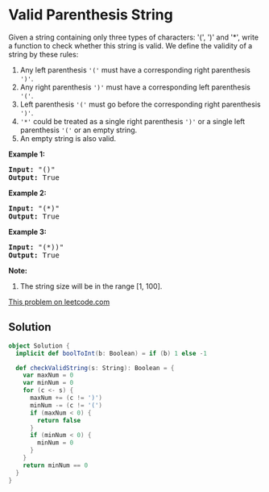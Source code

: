 # Valid Parenthesis String

<p>
Given a string containing only three types of characters: '(', ')' and '*',
write a function to check whether this string is valid. We define the validity
of a string by these rules:
<ol>
<li>Any left parenthesis <code>'('</code> must have a corresponding right parenthesis <code>')'</code>.</li>
<li>Any right parenthesis <code>')'</code> must have a corresponding left parenthesis <code>'('</code>.</li>
<li>Left parenthesis <code>'('</code> must go before the corresponding right parenthesis <code>')'</code>.</li>
<li><code>'*'</code> could be treated as a single right parenthesis <code>')'</code> or a single left parenthesis <code>'('</code> or an empty string.</li>
<li>An empty string is also valid.</li>
</ol>
</p>

<p><b>Example 1:</b><br />
<pre>
<b>Input:</b> "()"
<b>Output:</b> True
</pre>
</p>

<p><b>Example 2:</b><br />
<pre>
<b>Input:</b> "(*)"
<b>Output:</b> True
</pre>
</p>

<p><b>Example 3:</b><br />
<pre>
<b>Input:</b> "(*))"
<b>Output:</b> True
</pre>
</p>

<p><b>Note:</b><br>
<ol>
<li>The string size will be in the range [1, 100].</li>
</ol>
</p>

[This problem on leetcode.com](https://leetcode.com/problems/valid-parenthesis-string/)

## Solution

```scala
object Solution {
  implicit def boolToInt(b: Boolean) = if (b) 1 else -1

  def checkValidString(s: String): Boolean = {
    var maxNum = 0
    var minNum = 0
    for (c <- s) {
      maxNum += (c != ')')
      minNum -= (c != '(')
      if (maxNum < 0) {
        return false
      }
      if (minNum < 0) {
        minNum = 0
      }
    }
    return minNum == 0
  }
}
```
